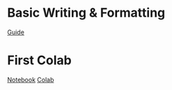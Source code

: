 # Basic Writing & Formatting

[Guide](https://docs.github.com/en/get-started/writing-on-github/getting-started-with-writing-and-formatting-on-github/basic-writing-and-formatting-syntax)

# First Colab
[Notebook](https://github.com/Lndswggs/duke-coursera-ccf-lab1/blob/main/CloudCompFdns.ipynb)
[Colab](https://colab.research.google.com/drive/1krUQBMxwRquP9diU_ulQBGZu-C0GYY-Y?usp=sharing)
